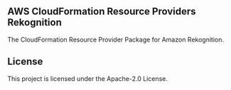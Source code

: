 ## AWS CloudFormation Resource Providers Rekognition
The CloudFormation Resource Provider Package for Amazon Rekognition.

## License
This project is licensed under the Apache-2.0 License.